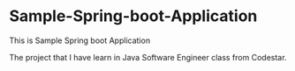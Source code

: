 # Sample-Spring-boot-Application
This is Sample Spring boot Application

The project that I have learn in Java Software Engineer class from Codestar.
